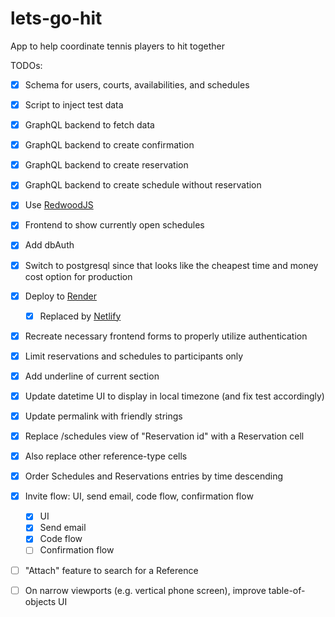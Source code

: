 # lets-go-hit

App to help coordinate tennis players to hit together

TODOs:

- [x] Schema for users, courts, availabilities, and schedules
- [x] Script to inject test data
- [x] GraphQL backend to fetch data
- [x] GraphQL backend to create confirmation
- [x] GraphQL backend to create reservation
- [x] GraphQL backend to create schedule without reservation
- [x] Use [RedwoodJS](https://redwoodjs.com)
- [x] Frontend to show currently open schedules
- [x] Add dbAuth
- [x] Switch to postgresql since that looks like the cheapest time and money cost option for production
- [x] Deploy to [Render](https://render.com/docs/deploy-redwood)
  - [x] Replaced by [Netlify](https://redwoodjs.com/docs/deploy/netlify)
- [x] Recreate necessary frontend forms to properly utilize authentication
- [x] Limit reservations and schedules to participants only
- [x] Add underline of current section
- [x] Update datetime UI to display in local timezone (and fix test accordingly)
- [x] Update permalink with friendly strings
- [x] Replace /schedules view of "Reservation id" with a Reservation cell
- [x] Also replace other reference-type cells
- [x] Order Schedules and Reservations entries by time descending
- [x] Invite flow: UI, send email, code flow, confirmation flow
  - [x] UI
  - [x] Send email
  - [x] Code flow
  - [ ] Confirmation flow
- [ ] "Attach" feature to search for a Reference
- [ ] On narrow viewports (e.g. vertical phone screen), improve table-of-objects UI

